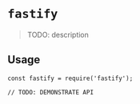 # `fastify`

> TODO: description

## Usage

```
const fastify = require('fastify');

// TODO: DEMONSTRATE API
```
